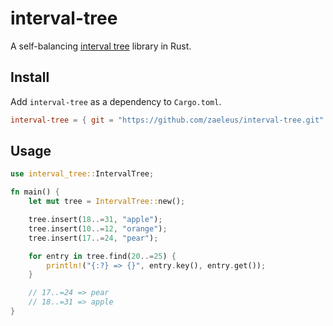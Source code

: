 # interval-tree

A self-balancing [interval tree] library in Rust.

[interval tree]: https://en.wikipedia.org/wiki/Interval_tree

## Install

Add `interval-tree` as a dependency to `Cargo.toml`.

```toml
interval-tree = { git = "https://github.com/zaeleus/interval-tree.git" }
```

## Usage

```rust
use interval_tree::IntervalTree;

fn main() {
    let mut tree = IntervalTree::new();

    tree.insert(18..=31, "apple");
    tree.insert(10..=12, "orange");
    tree.insert(17..=24, "pear");

    for entry in tree.find(20..=25) {
        println!("{:?} => {}", entry.key(), entry.get());
    }

    // 17..=24 => pear
    // 18..=31 => apple
}
```
